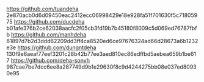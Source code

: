 https://github.com/tuandeha
2e870acb0d6d09450eac2412ecc06998429e18e928fa51f701630f5c71805975
https://github.com/ducdeha
b01afe376b2ce62038aacfc2f05cb3fd19b7b45180f8009c5d069ed76787fbfb
https://github.com/manhdeha
61897d7b2d3ddd62209dd3ff4ca8520ed6ce97676324ad66d28673a6b1232e3e
https://github.com/dungntdeha
130f9e6aeaf77eef3201c28b42b77ee3aed810ec86edffbd5aebea659b1be617
https://github.com/deha-sonvh
987cae7be7dcc6ee8a287749d9b1e29630f8c9d4244275bb08e037ed80930e95
